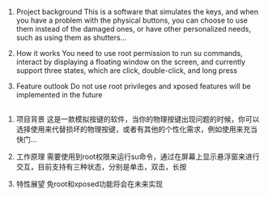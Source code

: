 1. Project background
   This is a software that simulates the keys, and when you have a problem with the physical buttons, you can choose to use them instead of the damaged ones, or have other personalized needs, such as using them as shutters...

2. How it works
   You need to use root permission to run su commands, interact by displaying a floating window on the screen, and currently support three states, which are click, double-click, and long press

3. Feature outlook
   Do not use root privileges and xposed features will be implemented in the future




##


1. 项目背景
   这是一款模拟按键的软件，当你的物理按键出现问题的时候，你可以选择使用来代替损坏的物理按键，或者有其他的个性化需求，例如使用来充当快门...

2. 工作原理
   需要使用到root权限来运行su命令，通过在屏幕上显示悬浮窗来进行交互，目前支持有三种状态，分别是单击，双击，长按

3. 特性展望
   免root和xposed功能将会在未来实现
